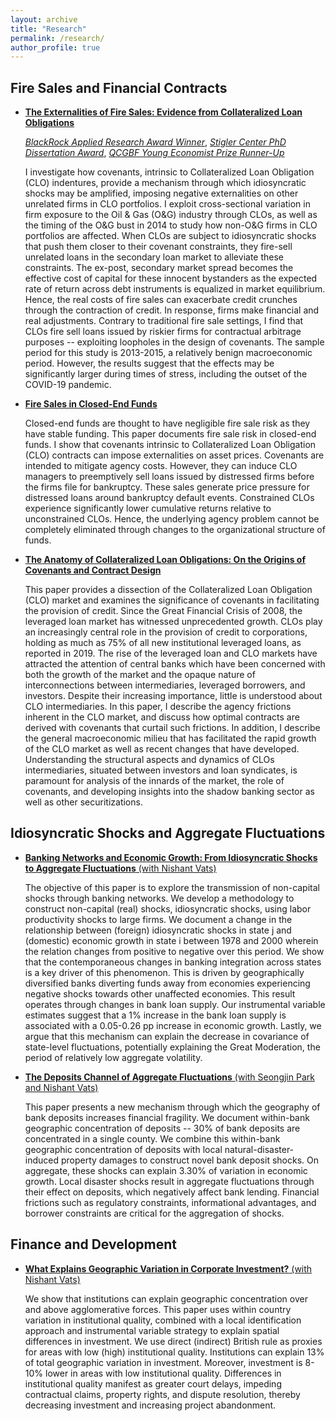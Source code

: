 ```yaml
---
layout: archive
title: "Research"
permalink: /research/
author_profile: true
---
```

## Fire Sales and Financial Contracts

 * [**The Externalities of Fire Sales: Evidence from Collateralized Loan Obligations**](https://papers.ssrn.com/sol3/papers.cfm?abstract_id=3735645)

   [*BlackRock Applied Research Award Winner*](https://www.blackrock.com/corporate/applied-research-award), 
[*Stigler Center PhD Dissertation Award*](https://www.chicagobooth.edu/research/stigler/research/phd-dissertation-award),
[*QCGBF Young Economist Prize Runner-Up*](https://www.kcl.ac.uk/news/young-economist-prize-competition)

   I investigate how covenants, intrinsic to Collateralized Loan Obligation (CLO) indentures, provide a mechanism through which idiosyncratic shocks may be amplified, imposing negative externalities on other unrelated firms in CLO portfolios. I exploit cross-sectional variation in firm exposure to the Oil &amp; Gas (O&amp;G) industry through CLOs, as well as the timing of the O&amp;G bust in 2014 to study how non-O&amp;G firms in CLO portfolios are affected. When CLOs are subject to idiosyncratic shocks that push them closer to their covenant constraints, they fire-sell unrelated loans in the secondary loan market to alleviate these constraints. The ex-post, secondary market spread becomes the effective cost of capital for these innocent bystanders as the expected rate of return across debt instruments is equalized in market equilibrium. Hence, the real costs of fire sales can exacerbate credit crunches through the contraction of credit. In response, firms make financial and real adjustments. Contrary to traditional fire sale settings, I find that CLOs fire sell loans issued by riskier firms for contractual arbitrage purposes -- exploiting loopholes in the design of covenants. The sample period for this study is 2013-2015, a relatively benign macroeconomic period. However, the results suggest that the effects may be significantly larger during times of stress, including the outset of the COVID-19 pandemic.


 * [**Fire Sales in Closed-End Funds**](https://papers.ssrn.com/sol3/papers.cfm?abstract_id=3595416)

   Closed-end funds are thought to have negligible fire sale risk as they have stable funding. This paper documents fire sale risk in closed-end funds. I show that covenants intrinsic to Collateralized Loan Obligation (CLO) contracts can impose externalities on asset prices. Covenants are intended to mitigate agency costs. However, they can induce CLO managers to preemptively sell loans issued by distressed firms before the firms file for bankruptcy. These sales generate price pressure for distressed loans around bankruptcy default events. Constrained CLOs experience significantly lower cumulative returns relative to unconstrained CLOs. Hence, the underlying agency problem cannot be completely eliminated through changes to the organizational structure of funds.


 * [**The Anatomy of Collateralized Loan Obligations: On the Origins of Covenants and Contract Design**](https://papers.ssrn.com/sol3/papers.cfm?abstract_id=3740092)

   This paper provides a dissection of the Collateralized Loan Obligation (CLO) market and examines the significance of covenants in facilitating the provision of credit. Since the Great Financial Crisis of 2008, the leveraged loan market has witnessed unprecedented growth. CLOs play an increasingly central role in the provision of credit to corporations, holding as much as 75% of all new institutional leveraged loans, as reported in 2019. The rise of the leveraged loan and CLO markets have attracted the attention of central banks which have been concerned with both the growth of the market and the opaque nature of interconnections between intermediaries, leveraged borrowers, and investors. Despite their increasing importance, little is understood about CLO intermediaries. In this paper, I describe the agency frictions inherent in the CLO market, and discuss how optimal contracts are derived with covenants that curtail such frictions. In addition, I describe the general macroeconomic milieu that has facilitated the rapid growth of the CLO market as well as recent changes that have developed. Understanding the structural aspects and dynamics of CLOs intermediaries, situated between investors and loan syndicates, is paramount for analysis of the innards of the market, the role of covenants, and developing insights into the shadow banking sector as well as other securitizations.

## Idiosyncratic Shocks and Aggregate Fluctuations


 * [**Banking Networks and Economic Growth: From Idiosyncratic Shocks to Aggregate Fluctuations** (with Nishant Vats)](https://papers.ssrn.com/sol3/papers.cfm?abstract_id=3556299)

   The objective of this paper is to explore the transmission of non-capital shocks through banking networks. We develop a methodology to construct non-capital (real) shocks, idiosyncratic shocks, using labor productivity shocks to large firms. We document a change in the relationship between (foreign) idiosyncratic shocks in state j and (domestic) economic growth in state i between 1978 and 2000 wherein the relation changes from positive to negative over this period. We show that the contemporaneous changes in banking integration across states is a key driver of this phenomenon. This is driven by geographically diversified banks diverting funds away from economies experiencing negative shocks towards other unaffected economies. This result operates through changes in bank loan supply. Our instrumental variable estimates suggest that a 1% increase in the bank loan supply is associated with a 0.05-0.26 pp increase in economic growth. Lastly, we argue that this mechanism can explain the decrease in covariance of state-level fluctuations, potentially explaining the Great Moderation, the period of relatively low aggregate volatility.
   
 * [**The Deposits Channel of Aggregate Fluctuations** (with Seongjin Park and Nishant Vats)](https://papers.ssrn.com/sol3/papers.cfm?abstract_id=3883605)

   This paper presents a new mechanism through which the geography of bank deposits increases financial fragility. We document within-bank geographic concentration of deposits -- 30% of bank deposits are concentrated in a single county. We combine this within-bank geographic concentration of deposits with local natural-disaster-induced property damages to construct novel bank deposit shocks. On aggregate, these shocks can explain 3.30% of variation in economic growth. Local disaster shocks result in aggregate fluctuations through their effect on deposits, which negatively affect bank lending. Financial frictions such as regulatory constraints, informational advantages, and borrower constraints are critical for the aggregation of shocks.


## Finance and Development


 * [**What Explains Geographic Variation in Corporate Investment?** (with Nishant Vats)](https://papers.ssrn.com/sol3/papers.cfm?abstract_id=3851008)

   We show that institutions can explain geographic concentration over and above agglomerative forces. This paper uses within country variation in institutional quality, combined with a local identification approach and instrumental variable strategy to explain spatial differences in investment. We use direct (indirect) British rule as proxies for areas with low (high) institutional quality. Institutions can explain 13% of total geographic variation in investment. Moreover, investment is 8-10% lower in areas with low institutional quality. Differences in institutional quality manifest as greater court delays, impeding contractual claims, property rights, and dispute resolution, thereby decreasing investment and increasing project abandonment.

